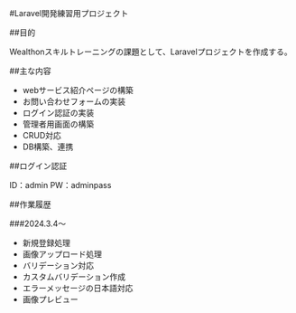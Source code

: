 #Laravel開発練習用プロジェクト

##目的

Wealthonスキルトレーニングの課題として、Laravelプロジェクトを作成する。

##主な内容

* webサービス紹介ページの構築
* お問い合わせフォームの実装
* ログイン認証の実装
* 管理者用画面の構築
* CRUD対応
* DB構築、連携

##ログイン認証

ID：admin
PW：adminpass

##作業履歴

###2024.3.4～

* 新規登録処理
* 画像アップロード処理
* バリデーション対応
* カスタムバリデーション作成
* エラーメッセージの日本語対応
* 画像プレビュー


